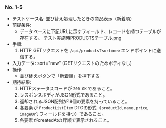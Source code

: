 ### No. 1-5

- テストケース名: 並び替え処理したときの商品表示（新着順）
- 前提条件:
  - データベースに下記URLに示すフィールド、レコードを持つテーブルが存在する。
    テスト実施時PRODUCTSテーブル.png
- 手順:
  1. HTTP GETリクエストを `/api/products?sort=new` エンドポイントに送信する。
- 入力データ: sort="new" (GETリクエストのためボディなし)
- 操作:
  - 並び替えボタンで「新着順」を押下する
- 期待結果:
  1. HTTPステータスコードが `200 OK` であること。
  2. レスポンスボディがJSON形式であること。
  3. 返却されるJSON配列が18個の要素を持っていること。
  4. 各要素が `ProductListItem` DTOの形式（`productId`, `name`, `price`, `imageUrl` フィールドを持つ）であること。
  5. 各要素がcreatedAtの昇順で表示されること。